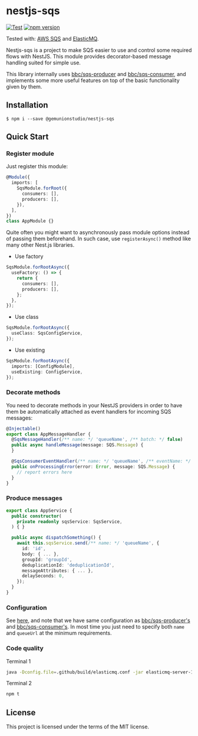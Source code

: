 # nestjs-sqs

[![Test](https://github.com/gemunionstudio/nestjs-sqs/workflows/Test/badge.svg)](https://github.com/gemunionstudio/nestjs-sqs/actions?query=workflow%3ATest)
[![npm version](https://badge.fury.io/js/%40gemunionstudio%2Fnestjs-sqs.svg)](https://badge.fury.io/js/%40gemunionstudio%2Fnestjs-sqs)

Tested with: [AWS SQS](https://aws.amazon.com/en/sqs/) and [ElasticMQ](https://github.com/softwaremill/elasticmq).

Nestjs-sqs is a project to make SQS easier to use and control some required flows with NestJS.
This module provides decorator-based message handling suited for simple use.

This library internally uses [bbc/sqs-producer](https://github.com/bbc/sqs-producer) and [bbc/sqs-consumer](https://github.com/bbc/sqs-consumer), and implements some more useful features on top of the basic functionality given by them.

## Installation

```shell script
$ npm i --save @gemunionstudio/nestjs-sqs
```

## Quick Start

### Register module

Just register this module:

```ts
@Module({
  imports: [
    SqsModule.forRoot({
      consumers: [],
      producers: [],
    }),
  ],
})
class AppModule {}
```

Quite often you might want to asynchronously pass module options instead of passing them beforehand.
In such case, use `registerAsync()` method like many other Nest.js libraries.

- Use factory

```ts
SqsModule.forRootAsync({
  useFactory: () => {
    return {
      consumers: [],
      producers: [],
    };
  },
});
```

- Use class

```ts
SqsModule.forRootAsync({
  useClass: SqsConfigService,
});
```

- Use existing

```ts
SqsModule.forRootAsync({
  imports: [ConfigModule],
  useExisting: ConfigService,
});
```

### Decorate methods

You need to decorate methods in your NestJS providers in order to have them be automatically attached as event handlers for incoming SQS messages:

```ts
@Injectable()
export class AppMessageHandler {
  @SqsMessageHandler(/** name: */ 'queueName', /** batch: */ false)
  public async handleMessage(message: SQS.Message) {
  }

  @SqsConsumerEventHandler(/** name: */ 'queueName', /** eventName: */ 'processing_error')
  public onProcessingError(error: Error, message: SQS.Message) {
    // report errors here
  }
}
```

### Produce messages

```ts
export class AppService {
  public constructor(
    private readonly sqsService: SqsService,
  ) { }

  public async dispatchSomething() {
    await this.sqsService.send(/** name: */ 'queueName', {
      id: 'id',
      body: { ... },
      groupId: 'groupId',
      deduplicationId: 'deduplicationId',
      messageAttributes: { ... },
      delaySeconds: 0,
    });
  }
}
```

### Configuration

See [here](https://github.com/gemunionstudio/nestjs-sqs/blob/master/lib/sqs.types.ts), and note that we have same configuration as
[bbc/sqs-producer's](https://github.com/bbc/sqs-producer) and [bbc/sqs-consumer's](https://github.com/bbc/sqs-consumer).
In most time you just need to specify both `name` and `queueUrl` at the minimum requirements.

### Code quality

Terminal 1
```sh
java -Dconfig.file=.github/build/elasticmq.conf -jar elasticmq-server-1.2.0.jar
```

Terminal 2
```sh
npm t
```

## License

This project is licensed under the terms of the MIT license.
